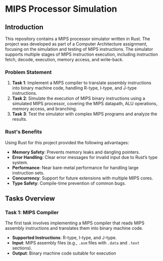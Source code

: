 # MIPS Processor Simulation

## Introduction

This repository contains a MIPS processor simulator written in Rust. The project was developed as part of a Computer Architecture assignment, focusing on the simulation and testing of MIPS instructions. The simulator supports multiple stages of MIPS instruction execution, including instruction fetch, decode, execution, memory access, and write-back.

### Problem Statement

1. **Task 1**: Implement a MIPS compiler to translate assembly instructions into binary machine code, handling R-type, I-type, and J-type instructions.
2. **Task 2**: Simulate the execution of MIPS binary instructions using a simulated MIPS processor, covering the MIPS datapath, ALU operations, memory access, and branching.
3. **Task 3**: Test the simulator with complex MIPS programs and analyze the results.

### Rust's Benefits

Using Rust for this project provided the following advantages:
- **Memory Safety**: Prevents memory leaks and dangling pointers.
- **Error Handling**: Clear error messages for invalid input due to Rust’s type system.
- **Performance**: Near bare-metal performance for handling large instruction sets.
- **Concurrency**: Support for future extensions with multiple MIPS cores.
- **Type Safety**: Compile-time prevention of common bugs.

## Tasks Overview

### Task 1: MIPS Compiler
The first task involves implementing a MIPS compiler that reads MIPS assembly instructions and translates them into binary machine code.

- **Supported Instructions**: R-type, I-type, and J-type.
- **Input**: MIPS assembly files (e.g., `.asm` files with `.data` and `.text` sections).
- **Output**: Binary machine code suitable for execution

